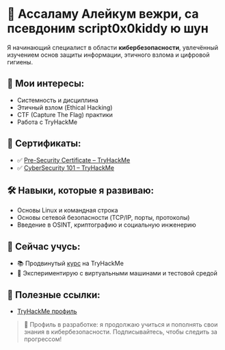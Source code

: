 # 👋 Ассаламу Алейкум вежри, са псевдоним script0x0kiddy ю шун

Я начинающий специалист в области **кибербезопасности**, увлечённый изучением основ защиты информации, этичного взлома и цифровой гигиены.

## 🧠 Мои интересы:
- Системность и дисциплина
- Этичный взлом (Ethical Hacking)
- CTF (Capture The Flag) практики
- Работа с TryHackMe

## 📜 Сертификаты:

- ✅ [Pre-Security Certificate – TryHackMe](https://tryhackme-certificates.s3-eu-west-1.amazonaws.com/THM-BMRMLNLN5T.pdf)
- ✅ [CyberSecurity 101 – TryHackMe](https://tryhackme-certificates.s3-eu-west-1.amazonaws.com/THM-QRQKCYRQND.pdf)


## 🛠️ Навыки, которые я развиваю:
- Основы Linux и командная строка
- Основы сетевой безопасности (TCP/IP, порты, протоколы)
- Введение в OSINT, криптографию и социальную инженерию

## 🌱 Сейчас учусь:
- 📚 Продвинутый [курс](https://tryhackme.com/path/outline/jrpenetrationtester?sharerId=65a4200b5ed506cf13e3fc63) на TryHackMe
- 🧪 Экспериментирую с виртуальными машинами и тестовой средой

## 🔗 Полезные ссылки:
- [TryHackMe профиль](https://tryhackme.com/p/script0x0kiddy)

> 🚧 Профиль в разработке: я продолжаю учиться и пополнять свои знания в кибербезопасности. Подписывайтесь, чтобы следить за прогрессом!
